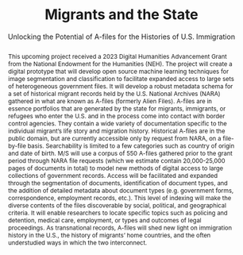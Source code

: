 ---
pid: migrants-state
done: true
title: Migrants and the State
subtitle: |-
  Unlocking the Potential of A-files for the Histories
  of U.S. Immigration
featured: true
category: Other
tags:
- public-humanities
- machine-learning
abstract: This upcoming project received a 2023 Digital Humanities Advancement Grant
  from the National Endowment for the Humanities (NEH). The project will create a
  digital prototype that will develop open source machine learning techniques for
  image segmentation and classification to facilitate expanded access to large sets
  of heterogeneous government files. It will develop a robust metadata schema for
  a set of historical migrant records held by the U.S. National Archives (NARA) gathered
  in what are known as A-files (formerly Alien Files). A-files are in essence portfolios
  that are generated by the state for migrants, immigrants, or refugees who enter
  the U.S. and in the process come into contact with border control agencies. They
  contain a wide variety of documentation specific to the individual migrant’s life
  story and migration history. Historical A-files are in the public domain, but are
  currently accessible only by request from NARA, on a file-by-file basis. Searchability
  is limited to a few categories such as country of origin and date of birth. M/S
  will use a corpus of 550 A-files gathered prior to the grant period through NARA
  file requests (which we estimate contain 20,000-25,000 pages of documents in total)
  to model new methods of digital access to large collections of government records.
  Access will be facilitated and expanded through the segmentation of documents, identification
  of document types, and the addition of detailed metadata about document types (e.g.
  government forms, correspondence, employment records, etc.). This level of indexing
  will make the diverse contents of the files discoverable by social, political, and
  geographical criteria. It will enable researchers to locate specific topics such
  as policing and detention, medical care, employment, or types and outcomes of legal
  proceedings. As transnational records, A-files will shed new light on immigration
  history in the U.S., the history of migrants’ home countries, and the often understudied
  ways in which the two interconnect.
pis:
- noonan
- fischer
- nyrop
- provo
image: g2021zehngut-willits.png
hero_image: "/media/projects/g2021zehngut-willits.png"
order: '003'
layout: project
---